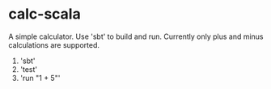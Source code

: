 # calc-scala
A simple calculator. Use 'sbt' to build and run. Currently only plus and minus calculations are supported.

1. 'sbt'
2. 'test'
3. 'run "1 + 5"'
